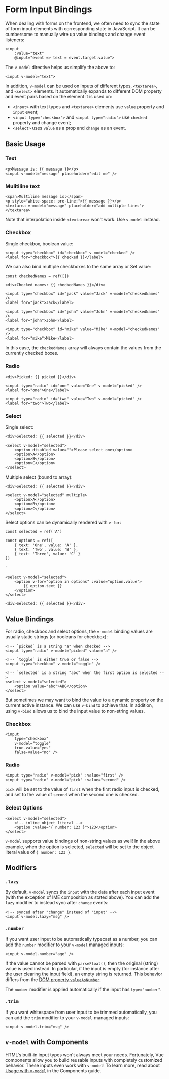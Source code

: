# Form Input Bindings

When dealing with forms on the frontend, we often need to sync the state of form input elements with corresponding state in JavaScript. It can be cumbersome to manually wire up value bindings and change event listeners:

    <input
        :value="text"
        @input="event => text = event.target.value">

The `v-model` directive helps us simplify the above to:

    <input v-model="text">

In addition, `v-model` can be used on inputs of different types, `<textarea>`, and `<select>` elements. It automatically expands to different DOM property and event pairs based on the element it is used on:

- `<input>` with text types and `<textarea>` elements use `value` property and `input` event;
- `<input type="checkbox">` and `<input type="radio">` use `checked` property and change event;
- `<select>` uses `value` as a prop and `change` as an event.

## Basic Usage

### Text

    <p>Message is: {{ message }}</p>
    <input v-model="message" placeholder="edit me" />

### Mulitiline text

    <span>Multiline message is:</span>
    <p style="white-space: pre-line;">{{ message }}</p>
    <textarea v-model="message" placeholder="add multiple lines"></textarea>

Note that interpolation inside `<textarea>` won't work. Use `v-model` instead.

### Checkbox

Single checkbox, boolean value:

    <input type="checkbox" id="checkbox" v-model="checked" />
    <label for="checkbox">{{ checked }}</label>


We can also bind multiple checkboxes to the same array or Set value:

    const checkedNames = ref([])

    <div>Checked names: {{ checkedNames }}</div>

    <input type="checkbox" id="jack" value="Jack" v-model="checkedNames" />
    <label for="jack">Jack</label>

    <input type="checkbox" id="john" value="John" v-model="checkedNames" />
    <label for="john">John</label>

    <input type="checkbox" id="mike" value="Mike" v-model="checkedNames" />
    <label for="mike">Mike</label>


In this case, the `checkedNames` array will always contain the values from the currently checked boxes.

### Radio

    <div>Picked: {{ picked }}</div>

    <input type="radio" id="one" value="One" v-model="picked" />
    <label for="one">One</label>

    <input type="radio" id="two" value="Two" v-model="picked" />
    <label for="two">Two</label>

### Select

Single select:

    <div>Selected: {{ selected }}</div>

    <select v-model="selected">
        <option disabled value="">Please select one</option>
        <option>A</option>
        <option>B</option>
        <option>C</option>  
    </select>

Multiple select (bound to array):

    <div>Selected: {{ selected }}</div>

    <select v-model="selected" multiple>
        <option>A</option>
        <option>B</option>
        <option>C</option>
    </select>

Select options can be dynamically rendered with `v-for`:

    const selected = ref('A')

    const options = ref([
        { text: 'One', value: 'A' },
        { text: 'Two', value: 'B' },
        { text: 'Three', value: 'C' }
    ])

`

    <select v-model="selected">
        <option v-for="option in options" :value="option.value">
            {{ option.text }}
        </option>
    </select>

    <div>Selected: {{ selected }}</div>

## Value Bindings

For radio, checkbox and select options, the `v-model` binding values are usually static strings (or booleans for checkbox):

    <!-- `picked` is a string "a" when checked -->
    <input type="radio" v-model="picked" value="a" />

    <!-- `toggle` is either true or false -->
    <input type="checkbox" v-model="toggle" />

    <!-- `selected` is a string "abc" when the first option is selected -->
    <select v-model="selected">
        <option value="abc">ABC</option>
    </select>

But sometimes we may want to bind the value to a dynamic property on the current active instance. We can use `v-bind` to achieve that. In addition, using `v-bind` allows us to bind the input value to non-string values.

### Checkbox

    <input
        type="checkbox"
        v-model="toggle"
        true-value="yes"
        false-value="no" />

### Radio

    <input type="radio" v-model="pick" :value="first" />
    <input type="radio" v-model="pick" :value="second" />

`pick` will be set to the value of `first` when the first radio input is checked, and set to the value of `second` when the second one is checked.

### Select Options

    <select v-model="selected">
        <!-- inline object literal -->
        <option :value="{ number: 123 }">123</option>
    </select>

`v-model` supports value bindings of non-string values as well! In the above example, when the option is selected, `selected` will be set to the object literal value of `{ number: 123 }`.

## Modifiers

### `.lazy`

By default, `v-model` syncs the `input` with the data after each input event (with the exception of IME composition as stated above). You can add the `lazy` modifier to instead sync after `change` events:

    <!-- synced after "change" instead of "input" -->
    <input v-model.lazy="msg" />

### `.number`

If you want user input to be automatically typecast as a number, you can add the `number` modifier to your `v-model` managed inputs:


    <input v-model.number="age" />

If the value cannot be parsed with `parseFloat()`, then the original (string) value is used instead. In particular, if the input is empty (for instance after the user clearing the input field), an empty string is returned. This behavior differs from the [DOM property `valueAsNumber`](https://developer.mozilla.org/en-US/docs/Web/API/HTMLInputElement#valueasnumber).

The `number` modifier is applied automatically if the input has `type="number"`.

### `.trim`

If you want whitespace from user input to be trimmed automatically, you can add the `trim` modifier to your `v-model`-managed inputs:


    <input v-model.trim="msg" />

## `v-model` with Components

HTML's built-in input types won't always meet your needs. Fortunately, Vue components allow you to build reusable inputs with completely customized behavior. These inputs even work with `v-model`! To learn more, read about [Usage with `v-model`](https://vuejs.org/guide/components/v-model) in the Components guide.
